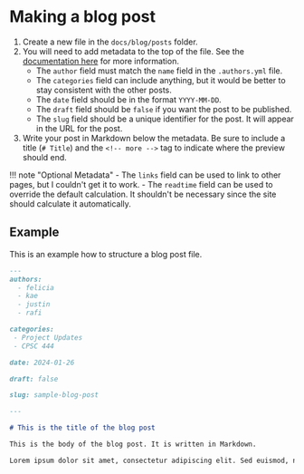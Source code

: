 # Making a blog post

1. Create a new file in the `docs/blog/posts` folder.
2. You will need to add metadata to the top of the file. See the [documentation here](https://squidfunk.github.io/mkdocs-material/plugins/blog/#metadata) for more information.
    - The `author` field must match the `name` field in the `.authors.yml` file.
    - The `categories` field can include anything, but it would be better to stay consistent with the other posts.
    - The `date` field should be in the format `YYYY-MM-DD`.
    - The `draft` field should be `false` if you want the post to be published.
    - The `slug` field should be a unique identifier for the post. It will appear in the URL for the post.
3. Write your post in Markdown below the metadata. Be sure to include a title (`# Title`) and the `<!-- more -->` tag to indicate where the preview should end.

!!! note "Optional Metadata"
    - The `links` field can be used to link to other pages, but I couldn't get it to work.
    - The `readtime` field can be used to override the default calculation. It shouldn't be necessary since the site should calculate it automatically.


## Example

This is an example how to structure a blog post file.

``` markdown
---
authors:
  - felicia
  - kae
  - justin
  - rafi

categories:
 - Project Updates
 - CPSC 444

date: 2024-01-26

draft: false

slug: sample-blog-post

---

# This is the title of the blog post

This is the body of the blog post. It is written in Markdown.

Lorem ipsum dolor sit amet, consectetur adipiscing elit. Sed euismod, nisl quis tincidunt aliquam, nunc nisl ultricies nunc, quis ultricies nisl nunc eget nunc.
```